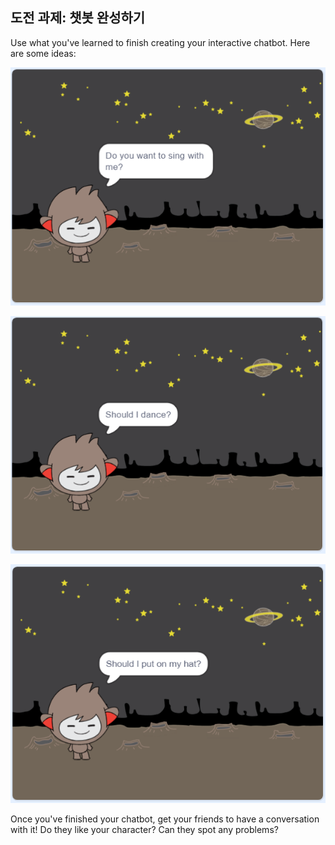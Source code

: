 ## 도전 과제: 챗봇 완성하기

Use what you've learned to finish creating your interactive chatbot. Here are some ideas:

![챗봇 아이디어](images/chatbot-ideas1.png)

![챗봇 아이디어](images/chatbot-ideas2.png)

![챗봇 아이디어](images/chatbot-ideas3.png)

Once you've finished your chatbot, get your friends to have a conversation with it! Do they like your character? Can they spot any problems?